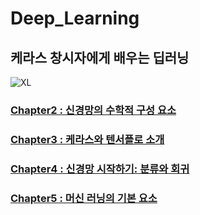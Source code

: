 # Deep_Learning
## 케라스 창시자에게 배우는 딥러닝
![XL](https://github.com/ofchwan/Deep_Learning/assets/149991142/46df20b2-235f-4cbb-bc4f-84795f949178)
### [Chapter2 : 신경망의 수학적 구성 요소](https://github.com/ofchwan/Deep_Learning/blob/main/Chapter2.ipynb)
### [Chapter3 : 케라스와 텐서플로 소개](https://github.com/ofchwan/Deep_Learning/blob/main/Chapter3.ipynb)
### [Chapter4 : 신경망 시작하기: 분류와 회귀](https://github.com/ofchwan/Deep_Learning/blob/main/Chapter4.ipynb)
### [Chapter5 : 머신 러닝의 기본 요소](https://github.com/ofchwan/Deep_Learning/blob/main/%08Chapter5.ipynb)
